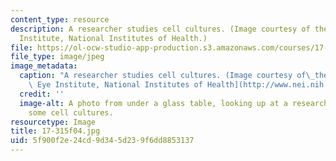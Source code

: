 ```yaml
---
content_type: resource
description: A researcher studies cell cultures. (Image courtesy of the National Eye
  Institute, National Institutes of Health.)
file: https://ol-ocw-studio-app-production.s3.amazonaws.com/courses/17-315-comparative-health-policy-fall-2004/5f900f2e24cd9d345d239f6dd8853137_17-315f04.jpg
file_type: image/jpeg
image_metadata:
  caption: "A researcher studies cell cultures. (Image courtesy of\_the\_[National\
    \ Eye Institute, National Institutes of Health](http://www.nei.nih.gov/index.asp).)"
  credit: ''
  image-alt: A photo from under a glass table, looking up at a researcher examining
    some cell cultures.
resourcetype: Image
title: 17-315f04.jpg
uid: 5f900f2e-24cd-9d34-5d23-9f6dd8853137
---
```

